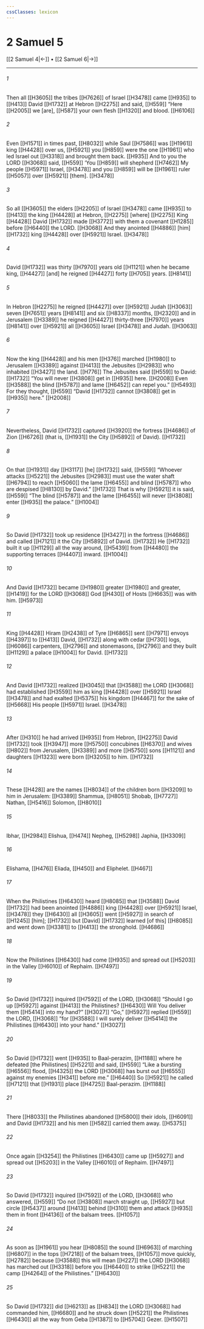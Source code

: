 ```yaml
---
cssClasses: lexicon
---
```


# 2 Samuel 5

[[2 Samuel 4|←]] • [[2 Samuel 6|→]]

---

###### 1
Then all [[H3605]] the tribes [[H7626]] of Israel [[H3478]] came [[H935]] to [[H413]] David [[H1732]] at Hebron [[H2275]] and said, [[H559]] “Here [[H2005]] we [are], [[H587]] your own flesh [[H1320]] and blood. [[H6106]]

###### 2
Even [[H1571]] in times past, [[H8032]] while Saul [[H7586]] was [[H1961]] king [[H4428]] over us, [[H5921]] you [[H859]] were the one [[H1961]] who led Israel out [[H3318]] and brought them back. [[H935]] And to you  the LORD [[H3068]] said, [[H559]] ‘You [[H859]] will shepherd [[H7462]] My people [[H5971]] Israel, [[H3478]] and you [[H859]] will be [[H1961]] ruler [[H5057]] over [[H5921]] [them]. [[H3478]]

###### 3
So all [[H3605]] the elders [[H2205]] of Israel [[H3478]] came [[H935]] to [[H413]] the king [[H4428]] at Hebron, [[H2275]] [where] [[H2275]] King [[H4428]] David [[H1732]] made [[H3772]] with them  a covenant [[H1285]] before [[H6440]] the LORD. [[H3068]] And they anointed [[H4886]] [him] [[H1732]] king [[H4428]] over [[H5921]] Israel. [[H3478]]

###### 4
David [[H1732]] was thirty [[H7970]] years old [[H1121]] when he became king, [[H4427]] [and] he reigned [[H4427]] forty [[H705]] years. [[H8141]]

###### 5
In Hebron [[H2275]] he reigned [[H4427]] over [[H5921]] Judah [[H3063]] seven [[H7651]] years [[H8141]] and six [[H8337]] months, [[H2320]] and in Jerusalem [[H3389]] he reigned [[H4427]] thirty-three [[H7970]] years [[H8141]] over [[H5921]] all [[H3605]] Israel [[H3478]] and Judah. [[H3063]]

###### 6
Now the king [[H4428]] and his men [[H376]] marched [[H1980]] to Jerusalem [[H3389]] against [[H413]] the Jebusites [[H2983]] who inhabited [[H3427]] the land. [[H776]] The Jebusites said [[H559]] to David: [[H1732]] “You will never [[H3808]] get in [[H935]] here. [[H2008]] Even [[H3588]] the blind [[H5787]] and lame [[H6452]] can repel you.” [[H5493]] For they thought, [[H559]] “David [[H1732]] cannot [[H3808]] get in [[H935]] here.” [[H2008]]

###### 7
Nevertheless, David [[H1732]] captured [[H3920]] the fortress [[H4686]] of Zion [[H6726]] (that is, [[H1931]] the City [[H5892]] of David). [[H1732]]

###### 8
On that [[H1931]] day [[H3117]] [he] [[H1732]] said, [[H559]] “Whoever attacks [[H5221]] the Jebusites [[H2983]] must use the water shaft [[H6794]] to reach [[H5060]] the lame [[H6455]] and blind [[H5787]] who are despised [[H8130]] by David.” [[H1732]] That is why [[H5921]] it is said, [[H559]] “The blind [[H5787]] and the lame [[H6455]] will never [[H3808]] enter [[H935]] the palace.” [[H1004]]

###### 9
So David [[H1732]] took up residence [[H3427]] in the fortress [[H4686]] and called [[H7121]] it  the City [[H5892]] of David. [[H1732]] He [[H1732]] built it up [[H1129]] all the way around, [[H5439]] from [[H4480]] the supporting terraces [[H4407]] inward. [[H1004]]

###### 10
And David [[H1732]] became [[H1980]] greater [[H1980]] and greater, [[H1419]] for the LORD [[H3068]] God [[H430]] of Hosts [[H6635]] was with him. [[H5973]]

###### 11
King [[H4428]] Hiram [[H2438]] of Tyre [[H6865]] sent [[H7971]] envoys [[H4397]] to [[H413]] David, [[H1732]] along with cedar [[H730]] logs, [[H6086]] carpenters, [[H2796]] and stonemasons, [[H2796]] and they built [[H1129]] a palace [[H1004]] for David. [[H1732]]

###### 12
And David [[H1732]] realized [[H3045]] that [[H3588]] the LORD [[H3068]] had established [[H3559]] him as king [[H4428]] over [[H5921]] Israel [[H3478]] and had exalted [[H5375]] his kingdom [[H4467]] for the sake of [[H5668]] His people [[H5971]] Israel. [[H3478]]

###### 13
After [[H310]] he had arrived [[H935]] from Hebron, [[H2275]] David [[H1732]] took [[H3947]] more [[H5750]] concubines [[H6370]] and wives [[H802]] from Jerusalem, [[H3389]] and more [[H5750]] sons [[H1121]] and daughters [[H1323]] were born [[H3205]] to him. [[H1732]]

###### 14
These [[H428]] are the names [[H8034]] of the children born [[H3209]] to him  in Jerusalem: [[H3389]] Shammua, [[H8051]] Shobab, [[H7727]] Nathan, [[H5416]] Solomon, [[H8010]]

###### 15
Ibhar, [[H2984]] Elishua, [[H474]] Nepheg, [[H5298]] Japhia, [[H3309]]

###### 16
Elishama, [[H476]] Eliada, [[H450]] and Eliphelet. [[H467]]

###### 17
When the Philistines [[H6430]] heard [[H8085]] that [[H3588]] David [[H1732]] had been anointed [[H4886]] king [[H4428]] over [[H5921]] Israel, [[H3478]] they [[H6430]] all [[H3605]] went [[H5927]] in search of [[H1245]] [him]; [[H1732]] but [David] [[H1732]] learned [of this] [[H8085]] and went down [[H3381]] to [[H413]] the stronghold. [[H4686]]

###### 18
Now the Philistines [[H6430]] had come [[H935]] and spread out [[H5203]] in the Valley [[H6010]] of Rephaim. [[H7497]]

###### 19
So David [[H1732]] inquired [[H7592]] of the LORD, [[H3068]] “Should I go up [[H5927]] against [[H413]] the Philistines? [[H6430]] Will You deliver them [[H5414]] into my hand?” [[H3027]] “Go,” [[H5927]] replied [[H559]] the LORD, [[H3068]] “for [[H3588]] I will surely deliver [[H5414]] the Philistines [[H6430]] into your hand.” [[H3027]]

###### 20
So David [[H1732]] went [[H935]] to Baal-perazim, [[H1188]] where he defeated [the Philistines] [[H5221]] and said, [[H559]] “Like a bursting [[H6556]] flood, [[H4325]] the LORD [[H3068]] has burst out [[H6555]] against my enemies [[H341]] before me.” [[H6440]] So [[H5921]] he called [[H7121]] that [[H1931]] place [[H4725]] Baal-perazim. [[H1188]]

###### 21
There [[H8033]] the Philistines abandoned [[H5800]] their idols, [[H6091]] and David [[H1732]] and his men [[H582]] carried them away. [[H5375]]

###### 22
Once again [[H3254]] the Philistines [[H6430]] came up [[H5927]] and spread out [[H5203]] in the Valley [[H6010]] of Rephaim. [[H7497]]

###### 23
So David [[H1732]] inquired [[H7592]] of the LORD, [[H3068]] who answered, [[H559]] “Do not [[H3808]] march straight up, [[H5927]] but circle [[H5437]] around [[H413]] behind [[H310]] them and attack [[H935]] them  in front [[H4136]] of the balsam trees. [[H1057]]

###### 24
As soon as [[H1961]] you hear [[H8085]] the sound [[H6963]] of marching [[H6807]] in the tops [[H7218]] of the balsam trees, [[H1057]] move quickly, [[H2782]] because [[H3588]] this will mean [[H227]] the LORD [[H3068]] has marched out [[H3318]] before you [[H6440]] to strike [[H5221]] the camp [[H4264]] of the Philistines.” [[H6430]]

###### 25
So David [[H1732]] did [[H6213]] as [[H834]] the LORD [[H3068]] had commanded him, [[H6680]] and he struck down [[H5221]] the Philistines [[H6430]] all the way from Geba [[H1387]] to [[H5704]] Gezer. [[H1507]]

